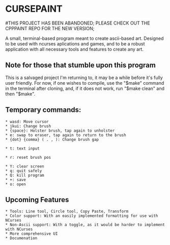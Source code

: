 # CURSEPAINT

#THIS PROJECT HAS BEEN ABANDONED; PLEASE CHECK OUT THE CPPPAINT REPO FOR THE NEW VERSION;


A small, terminal-based program meant to create ascii-based art. Designed to be used with ncurses aplications and games, and to be a robust application with all necessary tools and features to create any art. 

## Note for those that stumble upon this program

This is a salvaged project I'm returning to, it may be a while before it's fully user friendly. For now, if one wishes to compile, use the "$make" command in the terminal after cloning, and, if it does not work, run "$make clean" and then "$make". 

## Temporary commands: 
 	* wasd: Move cursor
	* jkui: Change brush
	* {space}: Holster brush, tap again to unholster
	* e: swap to eraser, tap again to return to the brush  
	* {dot} {comma} ( . , ): Change brush gap

	* t: text input
 	
	* r: reset brush pos
		
	* Y: clear screen
	* q: quit safely
	* Q: kill program
	* +: save
	* o: open

	

## Upcoming Features

	* Tools: Line tool, Circle tool, Copy Paste, Transform
	* Color support: With an easily implemented formatting for use with NCurses
	* Non-Ascii support: With a toggle, as it would be harder to implement with NCurses
	* More comprehensive UI
	* Documenation  

